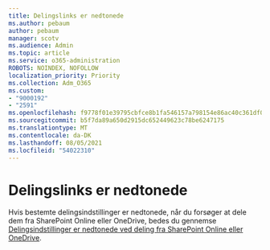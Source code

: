 ```yaml
---
title: Delingslinks er nedtonede
ms.author: pebaum
author: pebaum
manager: scotv
ms.audience: Admin
ms.topic: article
ms.service: o365-administration
ROBOTS: NOINDEX, NOFOLLOW
localization_priority: Priority
ms.collection: Adm_O365
ms.custom:
- "9000192"
- "2591"
ms.openlocfilehash: f9778f01e39795cbfce8b1fa546157a798154e86ac40c361df041edbd2797c2d
ms.sourcegitcommit: b5f7da89a650d2915dc652449623c78be6247175
ms.translationtype: MT
ms.contentlocale: da-DK
ms.lasthandoff: 08/05/2021
ms.locfileid: "54022310"
---
```

# <a name="sharing-links-are-grayed-out"></a>Delingslinks er nedtonede

Hvis bestemte delingsindstillinger er nedtonede, når du forsøger at dele dem fra SharePoint Online eller OneDrive, bedes du gennemse [Delingsindstillinger er nedtonede ved deling fra SharePoint Online eller OneDrive](https://docs.microsoft.com/sharepoint/support/administration/sharing-options-grayed-out-when-sharing-from-sharepoint-online-or-onedrive).
